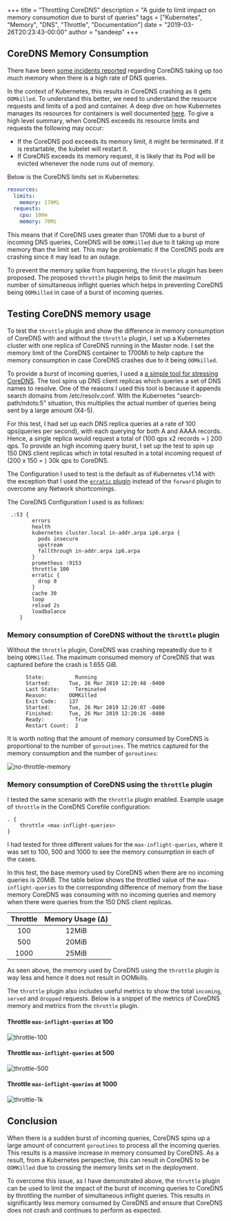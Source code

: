 +++
title = "Throttling CoreDNS"
description = "A guide to limit impact on memory consumotion due to burst of queries"
tags = ["Kubernetes", "Memory", "DNS", "Throttle", "Documentation"]
date = "2019-03-26T20:23:43-00:00"
author = "sandeep"
+++

## CoreDNS Memory Consumption

There have been [some incidents reported](https://github.com/coredns/coredns/issues/2593)
regarding CoreDNS taking up too much memory when there is a high rate of DNS queries.

In the context of Kubernetes, this results in CoreDNS crashing as it gets `OOMkilled`.
To understand this better, we need to understand the resource requests and limits of a pod and container.
A deep dive on how Kubernetes manages its resources for containers is well documented [here](https://kubernetes.io/docs/concepts/configuration/manage-compute-resources-container/).
To give a high level summary, when CoreDNS exceeds its resource limits and requests the following may occur:
 - If the CoreDNS pod exceeds its memory limit, it might be terminated. If it is restartable, the kubelet will restart it.
 - If CoreDNS exceeds its memory request, it is likely that its Pod will be evicted whenever the node runs out of memory.
 
Below is the CoreDNS limits set in Kubernetes:

~~~ yaml
resources:
  limits:
    memory: 170Mi
  requests:
    cpu: 100m
    memory: 70Mi
~~~

This means that if CoreDNS uses greater than 170Mi due to a burst of incoming DNS queries, CoreDNS will be `OOMKilled` due to it taking up more
memory than the limit set. This may be problematic if the CoreDNS pods are crashing since it may lead to an outage.

To prevent the memory spike from happening, the `throttle` plugin has been proposed.
The proposed `throttle` plugin helps to limit the maximum number of simultaneous inflight queries which helps in preventing CoreDNS
being `OOMkilled` in case of a burst of incoming queries. 

## Testing CoreDNS memory usage

To test the `throttle` plugin and show the difference in memory consumption of CoreDNS with and without the `throttle` plugin,
I set up a Kubernetes cluster with one replica of CoreDNS running in the Master node. I set the memory limit of the CoreDNS container
to 1700Mi to help capture the memory consumption in case CoreDNS crashes due to it being `OOMkilled`.

To provide a burst of incoming queries, I used a [a simple tool for stressing CoreDNS](https://github.com/mikkeloscar/go-dnsperf).
The tool spins up DNS client replicas which queries a set of DNS names to resolve. One of the reasons I used this tool is because it appends search domains from /etc/resolv.conf. 
With the Kubernetes "search-path/ndots:5" situation, this multiplies the actual number of queries being sent by a large amount (X4-5).

For this test, I had set up each DNS replica queries at a rate of 100 qps(queries per second), with each querying for both A and AAAA records.
Hence, a single replica would request a total of (100 qps x2 records = ) 200 qps.
To provide an high incoming query burst, I set up the test to spin up 150 DNS client replicas
which in total resulted in a total incoming request of (200 x 150 = ) 30k qps to CoreDNS.

The Configuration I used to test is the default as of Kubernetes v1.14 with the exception that I used the [`erratic` plugin](https://coredns.io/plugins/erratic/)
instead of the `forward` plugin to overcome any Network shortcomings.

The CoreDNS Configuration I used is as follows: 
```corefile
 .:53 {
        errors
        health
        kubernetes cluster.local in-addr.arpa ip6.arpa {
          pods insecure
          upstream
          fallthrough in-addr.arpa ip6.arpa
        }
        prometheus :9153
        throttle 100
        erratic {
          drop 0
        }
        cache 30
        loop
        reload 2s
        loadbalance
    }
```

### Memory consumption of CoreDNS without the `throttle` plugin

Without the `throttle` plugin, CoreDNS was crashing repeatedly due to it being `OOMKilled`. The maximum consumed memory of CoreDNS 
that was captured before the crash is 1.655 GiB.

~~~logs
      State:          Running
      Started:      Tue, 26 Mar 2019 12:20:48 -0400
      Last State:     Terminated
      Reason:       OOMKilled
      Exit Code:    137
      Started:      Tue, 26 Mar 2019 12:20:07 -0400
      Finished:     Tue, 26 Mar 2019 12:20:26 -0400
      Ready:          True
      Restart Count:  2
~~~ 

It is worth noting that the amount of memory consumed by CoreDNS is proportional to the number of `goroutines`. 
The metrics captured for the memory consumption and the number of `goroutines`: 

![no-throttle-memory](https://user-images.githubusercontent.com/30265084/55086273-7923c700-507e-11e9-8735-ff18d407c40c.png)


### Memory consumption of CoreDNS using the `throttle` plugin

I tested the same scenario with the `throttle` plugin enabled. 
Example usage of `throttle` in the CoreDNS Corefile configuration:

~~~ corefile
. {
    throttle <max-inflight-queries>
}
~~~

I had tested for three different values for the `max-inflight-queries`, where it was set to 100, 500 and 1000
to see the memory consumption in each of the cases.

In this test, the base memory used by CoreDNS when there are no incoming queries is 20MiB. 
The table below shows the throttled value of the `max-inflight-queries` to the corresponding difference of memory from the
base memory CoreDNS was consuming with no incoming queries and memory when there were queries from the 150 DNS client replicas.

| Throttle             | Memory Usage (Δ) |  
|:--------------------:|:----------------:|
|  100                 |   12MiB          |
|  500                 |   20MiB          |
| 1000                 |   25MiB          |

As seen above, the memory used by CoreDNS using the `throttle` plugin is way less and hence it does not result in OOMkills.

The `throttle` plugin also includes useful metrics to show the total `incoming`, `served` and `dropped` requests.
Below is a snippet of the metrics of CoreDNS memory and metrics from the `throttle` plugin.


#### Throttle `max-inflight-queries` at 100

![throttle-100](https://user-images.githubusercontent.com/30265084/55090003-c145e800-5084-11e9-8ab8-1d1f95339d18.png)

#### Throttle `max-inflight-queries` at 500

![throttle-500](https://user-images.githubusercontent.com/30265084/55090033-cacf5000-5084-11e9-890d-748dffd72966.png)

#### Throttle `max-inflight-queries` at 1000 

![throttle-1k](https://user-images.githubusercontent.com/30265084/55090063-d753a880-5084-11e9-9bf4-9129f839f49f.png)


## Conclusion

When there is a sudden burst of incoming queries, CoreDNS spins up a large amount of concurrent `goroutines` to process all the incoming queries.
This results is a massive increase in memory consumed by CoreDNS.
As a result, from a Kubernetes perspective, this can result in CoreDNS to be `OOMKilled` due to crossing the memory limits set in the deployment.

To overcome this issue, as I have demonstrated above, the `throttle` plugin can be used to limit the impact of the burst of incoming queries to CoreDNS
by throttling the number of simultaneous inflight queries. This results in significantly less memory consumed by CoreDNS and ensure that CoreDNS does not crash
and continues to perform as expected.
